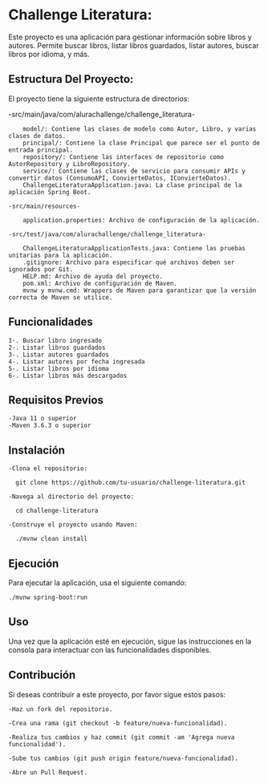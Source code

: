 # Challenge Literatura:
  Este proyecto es una aplicación para gestionar información sobre libros y autores. Permite buscar libros, listar libros guardados, listar autores, buscar libros por    idioma, y más.

## Estructura Del Proyecto:
  El proyecto tiene la siguiente estructura de directorios: 

  
  -src/main/java/com/alurachallenge/challenge_literatura-
  
        model/: Contiene las clases de modelo como Autor, Libro, y varias clases de datos.
        principal/: Contiene la clase Principal que parece ser el punto de entrada principal.
        repository/: Contiene las interfaces de repositorio como AutorRepository y LibroRepository.
        service/: Contiene las clases de servicio para consumir APIs y convertir datos (ConsumoAPI, ConvierteDatos, IConvierteDatos).
        ChallengeLiteraturaApplication.java: La clase principal de la aplicación Spring Boot. 

    -src/main/resources-
    
        application.properties: Archivo de configuración de la aplicación. 
        
    -src/test/java/com/alurachallenge/challenge_literatura-
    
        ChallengeLiteraturaApplicationTests.java: Contiene las pruebas unitarias para la aplicación.
        .gitignore: Archivo para especificar qué archivos deben ser ignorados por Git.
        HELP.md: Archivo de ayuda del proyecto.
        pom.xml: Archivo de configuración de Maven.
        mvnw y mvnw.cmd: Wrappers de Maven para garantizar que la versión correcta de Maven se utilice.

## Funcionalidades
    1-. Buscar libro ingresado
    2-. Listar libros guardados
    3-. Listar autores guardados
    4-. Listar autores por fecha ingresada
    5-. Listar libros por idioma
    6-. Listar libros más descargados

## Requisitos Previos
    -Java 11 o superior
    -Maven 3.6.3 o superior

## Instalación
    -Clona el repositorio:
    
      git clone https://github.com/tu-usuario/challenge-literatura.git
      
    -Navega al directorio del proyecto:
    
      cd challenge-literatura
      
    -Construye el proyecto usando Maven:
    
      ./mvnw clean install

## Ejecución
  Para ejecutar la aplicación, usa el siguiente comando:
  
    ./mvnw spring-boot:run

## Uso
  Una vez que la aplicación esté en ejecución, sigue las instrucciones en la consola para interactuar con las funcionalidades disponibles.

## Contribución
  Si deseas contribuir a este proyecto, por favor sigue estos pasos:
  
    -Haz un fork del repositorio.
    
    -Crea una rama (git checkout -b feature/nueva-funcionalidad).
    
    -Realiza tus cambios y haz commit (git commit -am 'Agrega nueva funcionalidad').
    
    -Sube tus cambios (git push origin feature/nueva-funcionalidad).
    
    -Abre un Pull Request.
